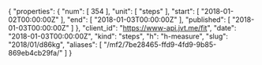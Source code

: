 {
  "properties": {
    "num": [
      354
    ],
    "unit": [
      "steps"
    ],
    "start": [
      "2018-01-02T00:00:00Z"
    ],
    "end": [
      "2018-01-03T00:00:00Z"
    ],
    "published": [
      "2018-01-03T00:00:00Z"
    ]
  },
  "client_id": "https://www-api.jvt.me/fit",
  "date": "2018-01-03T00:00:00Z",
  "kind": "steps",
  "h": "h-measure",
  "slug": "2018/01/d86kg",
  "aliases": [
    "/mf2/7be28465-ffd9-4fd9-9b85-869eb4cb29fa/"
  ]
}
